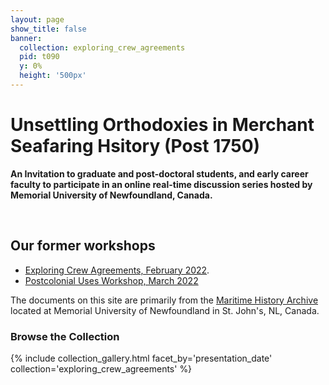 ```yaml
---
layout: page
show_title: false
banner:
  collection: exploring_crew_agreements
  pid: t090
  y: 0%
  height: '500px'
---
```


# Unsettling Orthodoxies in Merchant Seafaring Hsitory (Post 1750)

**An Invitation to graduate and post-doctoral students, and early career faculty to participate in an online real-time discussion series hosted by Memorial University of Newfoundland, Canada.**

<br>

## Our former workshops

- [Exploring Crew Agreements, February 2022](https://crewagreementworkshop.github.io/exploring_crew_agreements/expcrewagreements).
- [Postcolonial Uses Workshop, March 2022](https://crewagreementworkshop.github.io/exploring_crew_agreements/postcolonial)

The documents on this site are primarily from the [Maritime History Archive](https://www.mun.ca/mha/) located at Memorial University of Newfoundland in St. John's, NL, Canada.

### Browse the Collection

{% include collection_gallery.html facet_by='presentation_date' collection='exploring_crew_agreements' %}
